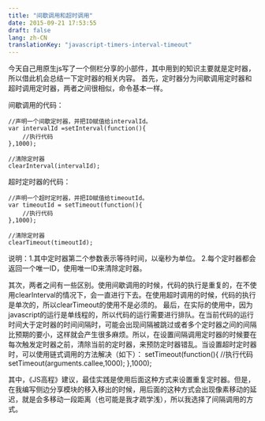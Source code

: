 ```yaml
---
title: "间歇调用和超时调用"
date: 2015-09-21 17:53:55
draft: false
lang: zh-CN
translationKey: "javascript-timers-interval-timeout"
---
```



今天自己用原生js写了一个侧栏分享的小部件，其中用到的知识主要就是定时器，所以借此机会总结一下定时器的相关内容。
首先，定时器分为间歇调用定时器和超时调用定时器，两者之间很相似，命令基本一样。

间歇调用的代码：

	//声明一个间歇定时器，并把ID赋值给intervalId。
	var intervalId =setInterval(function(){
		//执行代码
	},1000);

	//清除定时器
	clearInterval(intervalId);

超时定时器的代码：

	//声明一个超时定时器，并把ID赋值给timeoutId。
	var timeoutId =	setTimeout(function(){
		//执行代码
	},1000);

	//清除定时器
	clearTimeout(timeoutId);

说明：1.其中定时器第二个参数表示等待时间，以毫秒为单位。
	  2.每个定时器都会返回一个唯一ID，使用唯一ID来清除定时器。

其次，两者之间有一些区别。使用间歇调用的时候，代码的执行是重复的，在不使用clearInterval的情况下，会一直进行下去。在使用超时调用的时候，代码的执行是单次的，所以clearTimeout的使用不是必须的。
最后，在实际的使用中，因为javascript的运行是单线程的，所以代码的运行需要进行排队。在当前代码的运行时间大于定时器的时间间隔时，可能会出现间隔被跳过或者多个定时器之间的间隔比预期的要小，这样就会产生很多麻烦。所以，在设置间隔调用定时器的时候要在每次触发定时器之前，清除当前的定时器，来预防定时器错乱。当设置超时定时器时，可以使用链式调用的方法解决（如下）：
	setTimeout(function(){
		//执行代码
		setTimeout(arguments.callee,1000);
	},1000);

其中，《JS高程》建议，最佳实践是使用后面这种方式来设置重复定时器。但是，在我编写侧边分享模块的移入移出的时候，用后面的这种方式会出现像素移动的延迟，就是会多移动一段距离（也可能是我才疏学浅），所以我选择了间隔调用的方式。